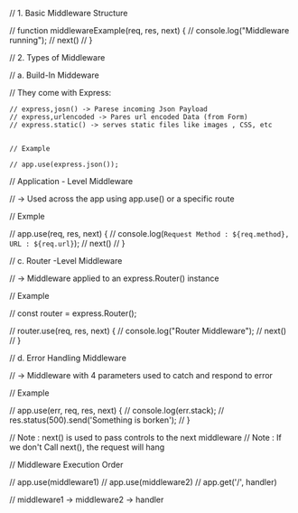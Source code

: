 

// 1. Basic Middleware Structure 

// function middlewareExample(req, res, next) {
//     console.log("Middleware running");
//     next() 
// }


// 2. Types of Middleware

// a. Build-In Middeware

// They come with Express:

    // express,josn() -> Parese incoming Json Payload
    // express,urlencoded -> Pares url encoded Data (from Form)
    // express.static() -> serves static files like images , CSS, etc


    // Example 

    // app.use(express.json());

// Application - Level Middleware


// -> Used across the app using app.use() or a specific route





// Exmple 

// app.use(req, res, next) {
//     console.log(`Request Method : ${req.method}, URL : ${req.url}`);
//     next() 
// }



// c. Router -Level Middleware

// ->  Middleware applied to an express.Router() instance


// Example

// const router = express.Router();

// router.use(req, res, next) {
    // console.log("Router Middleware");
    // next() 
// }


// d. Error Handling Middleware

// ->  Middleware with 4 parameters used to catch and respond to error


// Example


// app.use(err, req, res, next) {
//     console.log(err.stack);
//     res.status(500).send('Something is borken');
// }



// Note : next() is used to pass  controls to the next middleware 
// Note : If we don't Call next(), the request will hang



// Middleware Execution Order


// app.use(middleware1)
// app.use(middleware2)
// app.get('/', handler)


// middleware1 -> middleware2 -> handler 